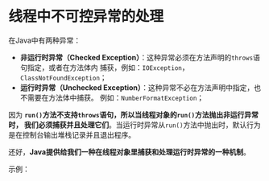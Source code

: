 线程中不可控异常的处理
==================================================
在Java中有两种异常：
+ **非运行时异常（Checked Exception）**：这种异常必须在方法声明的`throws`语句指定，或者在方法体内
捕获，例如：`IOException`，`ClassNotFoundException`；
+ **运行时异常（Unchecked Exception）**：这种异常不必在方法声明中指定，也不需要在方法体中捕获。
例如：`NumberFormatException`；

因为 **`run()`方法不支持`throws`语句，所以当线程对象的`run()`方法抛出非运行异常时，
我们必须捕获并且处理它们**。当运行时异常从`run()`方法中抛出时，默认行为是在控制台输出堆栈记录并且退出程序。

还好，**Java提供给我们一种在线程对象里捕获和处理运行时异常的一种机制**。

示例：
```java

```
